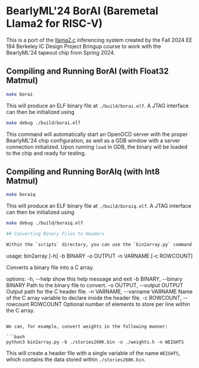 # BearlyML'24 BorAI (Baremetal Llama2 for RISC-V)

This is a port of the [llama2.c](https://github.com/karpathy/llama2.c/tree/master) inferencing system created by the Fall 2024 EE 194 Berkeley IC Design Project Bringup course to work with the BearlyML'24 tapeout chip from Spring 2024.

## Compiling and Running BorAI (with Float32 Matmul)

```bash
make borai
```

This will produce an ELF binary file at `./build/borai.elf`. A JTAG interface can then be initialized using

```bash
make debug ./build/borai.elf
```

This command will automatically start an OpenOCD server with the proper BearlyML'24 chip configuration, as well as a GDB window with a server connection initialized. Upon running `load` in GDB, the binary will be loaded to the chip and ready for testing.

## Compiling and Running BorAIq (with Int8 Matmul)

```bash
make boraiq
```

This will produce an ELF binary file at `./build/boraiq.elf`. A JTAG interface can then be initialized using

```bash
make debug ./build/boraiq.elf

## Converting Binary Files to Headers

Within the `scripts` directory, you can use the `bin2array.py` command-line tool to convert a binary file into a C header array.

```
usage: bin2array [-h] -b BINARY -o OUTPUT -n VARNAME [-c ROWCOUNT]

Converts a binary file into a C array.

options:
  -h, --help            show this help message and exit
  -b BINARY, --binary BINARY
                        Path to the binary file to convert.
  -o OUTPUT, --output OUTPUT
                        Output path for the C header file.
  -n VARNAME, --varname VARNAME
                        Name of the C array variable to declare inside the header file.
  -c ROWCOUNT, --rowcount ROWCOUNT
                        Optional number of elements to store per line within the C array.
```

We can, for example, convert weights in the following manner:

```bash
python3 bin2array.py -b ./stories260K.bin -o ./weights.h -n WEIGHTS
```

This will create a header file with a single variable of the name `WEIGHTS`, which contains the data stored within `./stories260K.bin`.
